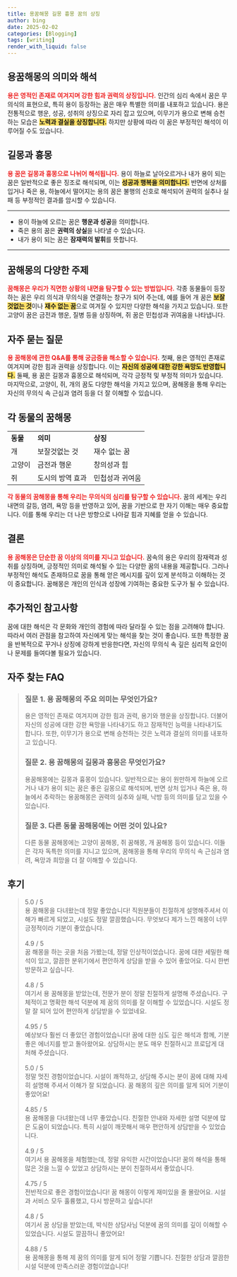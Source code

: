 ```yaml
---
title: 용꿈해몽 길몽 흉몽 꿈의 상징
author: bing
date: 2025-02-02
categories: [Blogging]
tags: [writing]
render_with_liquid: false
---
```



<h2 id='용꿈해몽의 의미와 해석'>용꿈해몽의 의미와 해석</h2>

<p><b><span style="color: #ee2323;">용은 영적인 존재로 여겨지며 강한 힘과 권력의 상징입니다.</span></b> 인간의 심리 속에서 꿈은 무의식의 표현으로, 특히 용이 등장하는 꿈은 매우 특별한 의미를 내포하고 있습니다. 용은 전통적으로 행운, 성공, 성취의 상징으로 자리 잡고 있으며, 이무기가 용으로 변해 승천하는 모습은 <b><span style="background-color: #ffe066;">노력과 결실을 상징합니다.</span></b> 하지만 상황에 따라 이 꿈은 부정적인 해석이 이루어질 수도 있습니다.</p>

<h2 id='길몽과 흉몽'>길몽과 흉몽</h2>

<p><b><span style="color: #ee2323;">용 꿈은 길몽과 흉몽으로 나뉘어 해석됩니다.</span></b> 용이 하늘로 날아오르거나 내가 용이 되는 꿈은 일반적으로 좋은 징조로 해석되며, 이는 <b><span style="background-color: #ffe066;">성공과 행복을 의미합니다.</span></b> 반면에 상처를 입거나 죽은 용, 하늘에서 떨어지는 용의 꿈은 불행의 신호로 해석되어 권력의 실추나 실패 등 부정적인 결과를 암시할 수 있습니다.</p>

<hr />

<ul>
    <li>용이 하늘에 오르는 꿈은 <b>행운과 성공</b>을 의미합니다.</li>
    <li>죽은 용의 꿈은 <b>권력의 상실</b>을 나타낼 수 있습니다.</li>
    <li>내가 용이 되는 꿈은 <b>잠재력의 발휘</b>를 뜻합니다.</li>
</ul>

<hr />

<h2 id='꿈해몽의 다양한 주제'>꿈해몽의 다양한 주제</h2>

<p><b><span style="color: #ee2323;">꿈해몽은 우리가 직면한 상황의 내면을 탐구할 수 있는 방법입니다.</span></b> 각종 동물들이 등장하는 꿈은 우리 의식과 무의식을 연결하는 창구가 되어 주는데, 예를 들어 개 꿈은 <b><span style="background-color: #ffe066;">보잘것없는 것</span></b>이나 <b><span style="background-color: #ffe066;">재수 없는 꿈</span></b>으로 여겨질 수 있지만 다양한 해석을 가지고 있습니다. 또한 고양이 꿈은 금전과 행운, 질병 등을 상징하며, 쥐 꿈은 민첩성과 귀여움을 나타냅니다.</p>

<h2 id='자주 묻는 질문'>자주 묻는 질문</h2>

<p><b><span style="color: #ee2323;">용 꿈해몽에 관한 Q&A를 통해 궁금증을 해소할 수 있습니다.</span></b> 첫째, 용은 영적인 존재로 여겨지며 강한 힘과 권력을 상징합니다. 이는 <b><span style="background-color: #ffe066;">자신의 성공에 대한 강한 욕망도 반영합니다.</span></b> 둘째, 용 꿈은 길몽과 흉몽으로 해석되며, 각각 긍정적 및 부정적 의미가 있습니다. 마지막으로, 고양이, 쥐, 개의 꿈도 다양한 해석을 가지고 있으며, 꿈해몽을 통해 우리는 자신의 무의식 속 근심과 염려 등을 더 잘 이해할 수 있습니다.</p>

<h2 id='각 동물의 꿈해몽'>각 동물의 꿈해몽</h2>

<table>
    <tr>
        <td><b>동물</b></td>
        <td><b>의미</b></td>
        <td><b>상징</b></td>
    </tr>
    <tr>
        <td>개</td>
        <td>보잘것없는 것</td>
        <td>재수 없는 꿈</td>
    </tr>
    <tr>
        <td>고양이</td>
        <td>금전과 행운</td>
        <td>창의성과 힘</td>
    </tr>
    <tr>
        <td>쥐</td>
        <td>도시의 방역 효과</td>
        <td>민첩성과 귀여움</td>
    </tr>
</table>

<p><b><span style="color: #ee2323;">각 동물의 꿈해몽을 통해 우리는 무의식의 심리를 탐구할 수 있습니다.</span></b> 꿈의 세계는 우리 내면의 갈등, 염려, 욕망 등을 반영하고 있어, 꿈을 기반으로 한 자기 이해는 매우 중요합니다. 이를 통해 우리는 더 나은 방향으로 나아갈 힘과 지혜를 얻을 수 있습니다.</p>

<h2 id='결론'>결론</h2>

<p><b><span style="color: #ee2323;">용 꿈해몽은 단순한 꿈 이상의 의미를 지니고 있습니다.</span></b> 꿈속의 용은 우리의 잠재력과 성취를 상징하며, 긍정적인 의미로 해석될 수 있는 다양한 꿈의 내용을 제공합니다. 그러나 부정적인 해석도 존재하므로 꿈을 통해 얻은 메시지를 깊이 있게 분석하고 이해하는 것이 중요합니다. 꿈해몽은 개인의 인식과 성장에 기여하는 중요한 도구가 될 수 있습니다.</p>

<h2 id='추가적인 참고사항'>추가적인 참고사항</h2>

<p>꿈에 대한 해석은 각 문화와 개인의 경험에 따라 달라질 수 있는 점을 고려해야 합니다. 따라서 여러 관점을 참고하여 자신에게 맞는 해석을 찾는 것이 좋습니다. 또한 특정한 꿈을 반복적으로 꾸거나 상징에 강하게 반응한다면, 자신의 무의식 속 깊은 심리적 요인이나 문제를 들여다볼 필요가 있습니다.</p>


<h2 id='자주_찾는_FAQ'>자주 찾는 FAQ</h2>
<div itemscope="" itemtype="https://schema.org/FAQPage"> 
<blockquote> 
<div itemscope="" itemprop="mainEntity" itemtype="https://schema.org/Question"> 
<h3 itemprop="name">질문 1. 용 꿈해몽의 주요 의미는 무엇인가요?</h3> 
<div itemscope="" itemprop="acceptedAnswer" itemtype="https://schema.org/Answer"> 
<span itemprop="text"> 
<p>용은 영적인 존재로 여겨지며 강한 힘과 권력, 용기와 행운을 상징합니다. 더불어 자신의 성공에 대한 강한 욕망을 나타내기도 하고 잠재적인 능력을 나타내기도 합니다. 또한, 이무기가 용으로 변해 승천하는 것은 노력과 결실의 의미를 내포하고 있습니다.</p> 
</span> 
</div> 
</div> 

<div itemscope="" itemprop="mainEntity" itemtype="https://schema.org/Question"> 
<h3 itemprop="name">질문 2. 용 꿈해몽의 길몽과 흉몽은 무엇인가요?</h3> 
<div itemscope="" itemprop="acceptedAnswer" itemtype="https://schema.org/Answer"> 
<span itemprop="text"> 
<p>용꿈해몽에는 길몽과 흉몽이 있습니다. 일반적으로는 용이 원만하게 하늘에 오르거나 내가 용이 되는 꿈은 좋은 길몽으로 해석되며, 반면 상처 입거나 죽은 용, 하늘에서 추락하는 용꿈해몽은 권력의 실추와 실패, 낙방 등의 의미를 담고 있을 수 있습니다.</p> 
</span> 
</div> 
</div> 

<div itemscope="" itemprop="mainEntity" itemtype="https://schema.org/Question"> 
<h3 itemprop="name">질문 3. 다른 동물 꿈해몽에는 어떤 것이 있나요?</h3> 
<div itemscope="" itemprop="acceptedAnswer" itemtype="https://schema.org/Answer"> 
<span itemprop="text"> 
<p>다른 동물 꿈해몽에는 고양이 꿈해몽, 쥐 꿈해몽, 개 꿈해몽 등이 있습니다. 이들은 각자 독특한 의미를 지니고 있으며, 꿈해몽을 통해 우리의 무의식 속 근심과 염려, 욕망과 희망을 더 잘 이해할 수 있습니다.</p> 
</span> 
</div> 
</div> 

</blockquote> 
</div>
<h2 id='후기'>후기</h2>
<div itemscope itemtype="https://schema.org/Product">
  <blockquote>
  <div itemprop="review" itemscope itemtype="https://schema.org/Review">
      <div itemprop="reviewRating" itemscope itemtype="https://schema.org/Rating"> <span itemprop="ratingValue">5.0</span> / <span itemprop="bestRating">5</span> </div>
      <span itemprop="reviewBody">용 꿈해몽을 다녀왔는데 정말 좋았습니다! 직원분들이 친절하게 설명해주셔서 이해가 빠르게 되었고, 시설도 정말 깔끔했습니다. 무엇보다 제가 느낀 해몽이 너무 긍정적이라 기분이 좋았습니다.</span>
  </div>
  <br>
  <div itemprop="review" itemscope itemtype="https://schema.org/Review">
      <div itemprop="reviewRating" itemscope itemtype="https://schema.org/Rating"> <span itemprop="ratingValue">4.9</span> / <span itemprop="bestRating">5</span> </div>
      <span itemprop="reviewBody">꿈 해몽을 하는 곳을 처음 가봤는데, 정말 인상적이었습니다. 꿈에 대한 세밀한 해석이 있고, 깔끔한 분위기에서 편안하게 상담을 받을 수 있어 좋았어요. 다시 한번 방문하고 싶습니다.</span>
  </div>
  <br>
  <div itemprop="review" itemscope itemtype="https://schema.org/Review">
      <div itemprop="reviewRating" itemscope itemtype="https://schema.org/Rating"> <span itemprop="ratingValue">4.8</span> / <span itemprop="bestRating">5</span> </div>
      <span itemprop="reviewBody">여기서 용 꿈해몽을 받았는데, 전문가 분이 정말 친절하게 설명해 주셨습니다. 구체적이고 명확한 해석 덕분에 제 꿈의 의미를 잘 이해할 수 있었습니다. 시설도 정말 잘 되어 있어 편안하게 상담받을 수 있었네요.</span>
  </div>
  <br>
  <div itemprop="review" itemscope itemtype="https://schema.org/Review">
      <div itemprop="reviewRating" itemscope itemtype="https://schema.org/Rating"> <span itemprop="ratingValue">4.95</span> / <span itemprop="bestRating">5</span> </div>
      <span itemprop="reviewBody">예상보다 훨씬 더 좋았던 경험이었습니다! 꿈에 대한 심도 깊은 해석과 함께, 기분 좋은 에너지를 받고 돌아왔어요. 상담하시는 분도 매우 친절하시고 프로답게 대처해 주셨습니다.</span>
  </div>
  <br>
  <div itemprop="review" itemscope itemtype="https://schema.org/Review">
      <div itemprop="reviewRating" itemscope itemtype="https://schema.org/Rating"> <span itemprop="ratingValue">5.0</span> / <span itemprop="bestRating">5</span> </div>
      <span itemprop="reviewBody">정말 멋진 경험이었습니다. 시설이 쾌적하고, 상담해 주시는 분이 꿈에 대해 자세히 설명해 주셔서 이해가 잘 되었습니다. 꿈 해몽의 깊은 의미를 알게 되어 기분이 좋았어요!</span>
  </div>
  <br>
  <div itemprop="review" itemscope itemtype="https://schema.org/Review">
      <div itemprop="reviewRating" itemscope itemtype="https://schema.org/Rating"> <span itemprop="ratingValue">4.85</span> / <span itemprop="bestRating">5</span> </div>
      <span itemprop="reviewBody">용 꿈해몽을 다녀왔는데 너무 좋았습니다. 친절한 안내와 자세한 설명 덕분에 많은 도움이 되었습니다. 특히 시설이 깨끗해서 매우 편안하게 상담받을 수 있었습니다.</span>
  </div>
  <br>
  <div itemprop="review" itemscope itemtype="https://schema.org/Review">
      <div itemprop="reviewRating" itemscope itemtype="https://schema.org/Rating"> <span itemprop="ratingValue">4.9</span> / <span itemprop="bestRating">5</span> </div>
      <span itemprop="reviewBody">여기서 용 꿈해몽을 체험했는데, 정말 유익한 시간이었습니다! 꿈의 해석을 통해 많은 것을 느낄 수 있었고 상담하시는 분이 친절하셔서 좋았습니다.</span>
  </div>
  <br>
  <div itemprop="review" itemscope itemtype="https://schema.org/Review">
      <div itemprop="reviewRating" itemscope itemtype="https://schema.org/Rating"> <span itemprop="ratingValue">4.75</span> / <span itemprop="bestRating">5</span> </div>
      <span itemprop="reviewBody">전반적으로 좋은 경험이었습니다! 꿈 해몽이 이렇게 재미있을 줄 몰랐어요. 시설과 서비스 모두 훌륭했고, 다시 방문하고 싶습니다!</span>
  </div>
  <br>
  <div itemprop="review" itemscope itemtype="https://schema.org/Review">
      <div itemprop="reviewRating" itemscope itemtype="https://schema.org/Rating"> <span itemprop="ratingValue">4.8</span> / <span itemprop="bestRating">5</span> </div>
      <span itemprop="reviewBody">여기서 꿈 상담을 받았는데, 박식한 상담사님 덕분에 꿈의 의미를 깊이 이해할 수 있었습니다. 시설도 깔끔하니 좋았어요!</span>
  </div>
  <br>
  <div itemprop="review" itemscope itemtype="https://schema.org/Review">
      <div itemprop="reviewRating" itemscope itemtype="https://schema.org/Rating"> <span itemprop="ratingValue">4.88</span> / <span itemprop="bestRating">5</span> </div>
      <span itemprop="reviewBody">용 꿈해몽을 통해 제 꿈의 의미를 알게 되어 정말 기쁩니다. 친절한 상담과 깔끔한 시설 덕분에 만족스러운 경험이었습니다!</span>
  </div>
  </blockquote>
</div>
